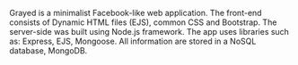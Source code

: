 Grayed is a minimalist Facebook-like web application. The front-end consists of Dynamic HTML files (EJS), common CSS and Bootstrap. The server-side was built using Node.js framework. The app uses libraries such as: Express, EJS, Mongoose. All information are stored in a NoSQL database, MongoDB.

